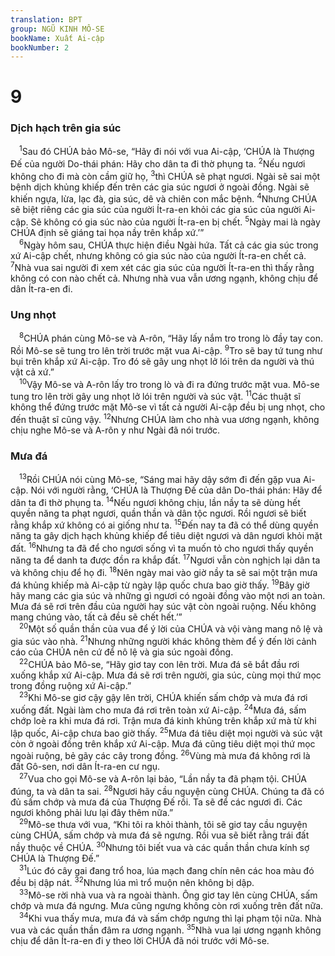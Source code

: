 ```yaml
---
translation: BPT
group: NGŨ KINH MÔ-SE
bookName: Xuất Ai-cập 
bookNumber: 2
---
```


<div class="title"><h1>9</h1><h3>Dịch hạch trên gia súc</h3></div>
<span class="verse xu_9_1"> <sup>1</sup>Sau đó CHÚA bảo Mô-se, “Hãy đi nói với vua Ai-cập, ‘CHÚA là Thượng Đế của người Do-thái phán: Hãy cho dân ta đi thờ phụng ta.</span>
<span class="verse xu_9_2"><sup>2</sup>Nếu ngươi không cho đi mà còn cầm giữ họ,</span>
<span class="verse xu_9_3"><sup>3</sup>thì CHÚA sẽ phạt ngươi. Ngài sẽ sai một bệnh dịch khủng khiếp đến trên các gia súc ngươi ở ngoài đồng. Ngài sẽ khiến ngựa, lừa, lạc đà, gia súc, dê và chiên con mắc bệnh.</span>
<span class="verse xu_9_4"><sup>4</sup>Nhưng CHÚA sẽ biệt riêng các gia súc của người Ít-ra-en khỏi các gia súc của người Ai-cập. Sẽ không có gia súc nào của người Ít-ra-en bị chết.</span>
<span class="verse xu_9_5"><sup>5</sup>Ngày mai là ngày CHÚA định sẽ giáng tai họa nầy trên khắp xứ.’”<br/></span>
<span class="verse xu_9_6"> <sup>6</sup>Ngày hôm sau, CHÚA thực hiện điều Ngài hứa. Tất cả các gia súc trong xứ Ai-cập chết, nhưng không có gia súc nào của người Ít-ra-en chết cả.</span>
<span class="verse xu_9_7"><sup>7</sup>Nhà vua sai người đi xem xét các gia súc của người Ít-ra-en thì thấy rằng không có con nào chết cả. Nhưng nhà vua vẫn ương ngạnh, không chịu để dân Ít-ra-en đi.<br/></span>
<div class="title"><h3>Ung nhọt</h3></div>
<span class="verse xu_9_8"> <sup>8</sup>CHÚA phán cùng Mô-se và A-rôn, “Hãy lấy nắm tro trong lò đầy tay con. Rồi Mô-se sẽ tung tro lên trời trước mặt vua Ai-cập.</span>
<span class="verse xu_9_9"><sup>9</sup>Tro sẽ bay tứ tung như bụi trên khắp xứ Ai-cập. Tro đó sẽ gây ung nhọt lở lói trên da người và thú vật cả xứ.”<br/></span>
<span class="verse xu_9_10"> <sup>10</sup>Vậy Mô-se và A-rôn lấy tro trong lò và đi ra đứng trước mặt vua. Mô-se tung tro lên trời gây ung nhọt lở lói trên người và súc vật.</span>
<span class="verse xu_9_11"><sup>11</sup>Các thuật sĩ không thể đứng trước mặt Mô-se vì tất cả người Ai-cập đều bị ung nhọt, cho đến thuật sĩ cũng vậy.</span>
<span class="verse xu_9_12"><sup>12</sup>Nhưng CHÚA làm cho nhà vua ương ngạnh, không chịu nghe Mô-se và A-rôn y như Ngài đã nói trước.<br/></span>
<div class="title"><h3>Mưa đá</h3></div>
<span class="verse xu_9_13"> <sup>13</sup>Rồi CHÚA nói cùng Mô-se, “Sáng mai hãy dậy sớm đi đến gặp vua Ai-cập. Nói với người rằng, ‘CHÚA là Thượng Đế của dân Do-thái phán: Hãy để dân ta đi thờ phụng ta.</span>
<span class="verse xu_9_14"><sup>14</sup>Nếu ngươi không chịu, lần nầy ta sẽ dùng hết quyền năng ta phạt ngươi, quần thần và dân tộc ngươi. Rồi ngươi sẽ biết rằng khắp xứ không có ai giống như ta.</span>
<span class="verse xu_9_15"><sup>15</sup>Đến nay ta đã có thể dùng quyền năng ta gây dịch hạch khủng khiếp để tiêu diệt ngươi và dân ngươi khỏi mặt đất.</span>
<span class="verse xu_9_16"><sup>16</sup>Nhưng ta đã để cho ngươi sống vì ta muốn tỏ cho ngươi thấy quyền năng ta để danh ta được đồn ra khắp đất.</span>
<span class="verse xu_9_17"><sup>17</sup>Ngươi vẫn còn nghịch lại dân ta và không chịu để họ đi.</span>
<span class="verse xu_9_18"><sup>18</sup>Nên ngày mai vào giờ nầy ta sẽ sai một trận mưa đá khủng khiếp mà Ai-cập từ ngày lập quốc chưa bao giờ thấy.</span>
<span class="verse xu_9_19"><sup>19</sup>Bây giờ hãy mang các gia súc và những gì ngươi có ngoài đồng vào một nơi an toàn. Mưa đá sẽ rơi trên đầu của người hay súc vật còn ngoài ruộng. Nếu không mang chúng vào, tất cả đều sẽ chết hết.’”<br/></span>
<span class="verse xu_9_20"> <sup>20</sup>Một số quần thần của vua để ý lời của CHÚA và vội vàng mang nô lệ và gia súc vào nhà.</span>
<span class="verse xu_9_21"><sup>21</sup>Nhưng những người khác không thèm để ý đến lời cảnh cáo của CHÚA nên cứ để nô lệ và gia súc ngoài đồng.<br/></span>
<span class="verse xu_9_22"> <sup>22</sup>CHÚA bảo Mô-se, “Hãy giơ tay con lên trời. Mưa đá sẽ bắt đầu rơi xuống khắp xứ Ai-cập. Mưa đá sẽ rơi trên người, gia súc, cùng mọi thứ mọc trong đồng ruộng xứ Ai-cập.”<br/></span>
<span class="verse xu_9_23"> <sup>23</sup>Khi Mô-se giơ cậy gậy lên trời, CHÚA khiến sấm chớp và mưa đá rơi xuống đất. Ngài làm cho mưa đá rơi trên toàn xứ Ai-cập.</span>
<span class="verse xu_9_24"><sup>24</sup>Mưa đá, sấm chớp loè ra khi mưa đá rơi. Trận mưa đá kinh khủng trên khắp xứ mà từ khi lập quốc, Ai-cập chưa bao giờ thấy.</span>
<span class="verse xu_9_25"><sup>25</sup>Mưa đá tiêu diệt mọi người và súc vật còn ở ngoài đồng trên khắp xứ Ai-cập. Mưa đá cũng tiêu diệt mọi thứ mọc ngoài ruộng, bẻ gãy các cây trong đồng.</span>
<span class="verse xu_9_26"><sup>26</sup>Vùng mà mưa đá không rơi là đất Gô-sen, nơi dân Ít-ra-en cư ngụ.<br/></span>
<span class="verse xu_9_27"> <sup>27</sup>Vua cho gọi Mô-se và A-rôn lại bảo, “Lần nầy ta đã phạm tội. CHÚA đúng, ta và dân ta sai.</span>
<span class="verse xu_9_28"><sup>28</sup>Ngươi hãy cầu nguyện cùng CHÚA. Chúng ta đã có đủ sấm chớp và mưa đá của Thượng Đế rồi. Ta sẽ để các ngươi đi. Các ngươi không phải lưu lại đây thêm nữa.”<br/></span>
<span class="verse xu_9_29"> <sup>29</sup>Mô-se thưa với vua, “Khi tôi ra khỏi thành, tôi sẽ giơ tay cầu nguyện cùng CHÚA, sấm chớp và mưa đá sẽ ngưng. Rồi vua sẽ biết rằng trái đất nầy thuộc về CHÚA.</span>
<span class="verse xu_9_30"><sup>30</sup>Nhưng tôi biết vua và các quần thần chưa kính sợ CHÚA là Thượng Đế.”<br/></span>
<span class="verse xu_9_31"> <sup>31</sup>Lúc đó cây gai đang trổ hoa, lúa mạch đang chín nên các hoa màu đó đều bị dập nát.</span>
<span class="verse xu_9_32"><sup>32</sup>Nhưng lúa mì trổ muộn nên không bị dập.<br/></span>
<span class="verse xu_9_33"> <sup>33</sup>Mô-se rời nhà vua và ra ngoài thành. Ông giơ tay lên cùng CHÚA, sấm chớp và mưa đá ngưng. Mưa cũng ngưng không còn rơi xuống trên đất nữa.<br/></span>
<span class="verse xu_9_34"> <sup>34</sup>Khi vua thấy mưa, mưa đá và sấm chớp ngưng thì lại phạm tội nữa. Nhà vua và các quần thần đâm ra ương ngạnh.</span>
<span class="verse xu_9_35"><sup>35</sup>Nhà vua lại ương ngạnh không chịu để dân Ít-ra-en đi y theo lời CHÚA đã nói trước với Mô-se.<br/></span>
